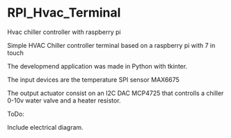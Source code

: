 # RPI_Hvac_Terminal
Hvac chiller controller with raspberry pi

Simple HVAC Chiller controller terminal based on a raspberry pi with 7 in touch

The developmend application was made in Python with tkinter.

The input devices are the temperature SPI sensor MAX6675

The output actuator consist on an I2C DAC MCP4725 that controlls a chiller 0-10v water valve and a heater resistor.

ToDo:

Include electrical diagram.
